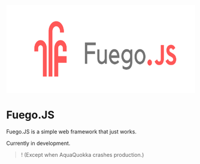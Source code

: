 <img src="./src/fuegobanner.png" height="235" width="inherit">

# Fuego.JS

Fuego.JS is a simple web framework that just works.

Currently in development.

>! (Except when AquaQuokka crashes production.)
